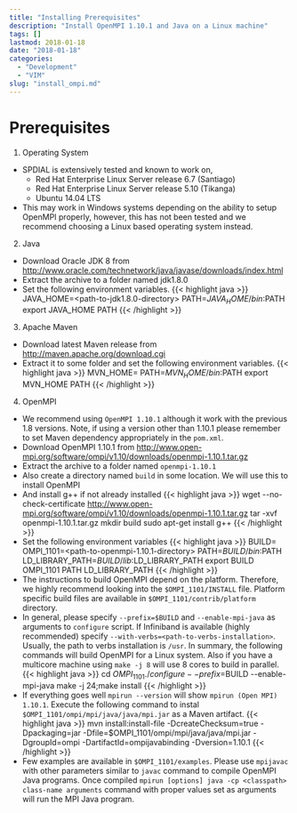 ```yaml
---
title: "Installing Prerequisites"
description: "Install OpenMPI 1.10.1 and Java on a Linux machine"
tags: []
lastmod: 2018-01-18
date: "2018-01-18"
categories:
  - "Development"
  - "VIM"
slug: "install_ompi.md"
---  
```


# Prerequisites

1. Operating System
  * SPDIAL is extensively tested and known to work on,
    *  Red Hat Enterprise Linux Server release 6.7 (Santiago)
    *  Red Hat Enterprise Linux Server release 5.10 (Tikanga)
    *  Ubuntu 14.04 LTS 
  * This may work in Windows systems depending on the ability to setup OpenMPI properly, however, this has not been tested and we recommend choosing a Linux based operating system instead.

2. Java
  * Download Oracle JDK 8 from http://www.oracle.com/technetwork/java/javase/downloads/index.html
  * Extract the archive to a folder named jdk1.8.0
  * Set the following environment variables.
{{< highlight java >}}
    JAVA_HOME=<path-to-jdk1.8.0-directory>
    PATH=$JAVA_HOME/bin:$PATH
    export JAVA_HOME PATH
{{< /highlight >}}
3. Apache Maven
  * Download latest Maven release from http://maven.apache.org/download.cgi
  * Extract it to some folder and set the following environment variables.
{{< highlight java >}}
    MVN_HOME=<path-to-Maven-folder>
    PATH=$MVN_HOME/bin:$PATH
    export MVN_HOME PATH
{{< /highlight >}}

4. OpenMPI
  * We recommend using `OpenMPI 1.10.1` although it work with the previous 1.8 versions. Note, if using a version other than 1.10.1 please remember to set Maven dependency appropriately in the `pom.xml`.
  * Download OpenMPI 1.10.1 from http://www.open-mpi.org/software/ompi/v1.10/downloads/openmpi-1.10.1.tar.gz
  * Extract the archive to a folder named `openmpi-1.10.1`
  * Also create a directory named `build` in some location. We will use this to install OpenMPI
  * And install g++ if not already installed
{{< highlight java >}}
   wget --no-check-certificate http://www.open-mpi.org/software/ompi/v1.10/downloads/openmpi-1.10.1.tar.gz
   tar -xvf openmpi-1.10.1.tar.gz
   mkdir build
   sudo apt-get install g++
{{< /highlight >}}  
  * Set the following environment variables
{{< highlight java >}}
    BUILD=<path-to-build-directory>
    OMPI_1101=<path-to-openmpi-1.10.1-directory>
    PATH=$BUILD/bin:$PATH
    LD_LIBRARY_PATH=$BUILD/lib:$LD_LIBRARY_PATH
    export BUILD OMPI_1101 PATH LD_LIBRARY_PATH
{{< /highlight >}}
  * The instructions to build OpenMPI depend on the platform. Therefore, we highly recommend looking into the `$OMPI_1101/INSTALL` file. Platform specific build files are available in `$OMPI_1101/contrib/platform` directory.
  * In general, please specify `--prefix=$BUILD` and `--enable-mpi-java` as arguments to `configure` script. If Infiniband is available (highly recommended) specify `--with-verbs=<path-to-verbs-installation>`. Usually, the path to verbs installation is `/usr`. In summary, the following commands will build OpenMPI for a Linux system. Also if you have a multicore machine using `make -j 8` will use 8 cores to build in parallel. 
{{< highlight java >}}
    cd $OMPI_1101
    ./configure --prefix=$BUILD --enable-mpi-java
    make -j 24;make install
{{< /highlight >}}
  * If everything goes well `mpirun --version` will show `mpirun (Open MPI) 1.10.1`. Execute the following command to instal `$OMPI_1101/ompi/mpi/java/java/mpi.jar` as a Maven artifact.
{{< highlight java >}}
    mvn install:install-file -DcreateChecksum=true -Dpackaging=jar -Dfile=$OMPI_1101/ompi/mpi/java/java/mpi.jar -DgroupId=ompi -DartifactId=ompijavabinding -Dversion=1.10.1
{{< /highlight >}}
  * Few examples are available in `$OMPI_1101/examples`. Please use `mpijavac` with other parameters similar to `javac` command to compile OpenMPI Java programs. Once compiled `mpirun [options] java -cp <classpath> class-name arguments` command with proper values set as arguments will run the MPI Java program.